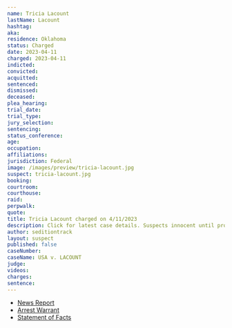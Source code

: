 ```yaml
---
name: Tricia Lacount
lastName: Lacount
hashtag: 
aka:
residence: Oklahoma
status: Charged
date: 2023-04-11
charged: 2023-04-11
indicted:
convicted:
acquitted:
sentenced:
dismissed:
deceased:
plea_hearing:
trial_date:
trial_type:
jury_selection:
sentencing:
status_conference:
age:
occupation:
affiliations:
jurisdiction: Federal
image: /images/preview/tricia-lacount.jpg
suspect: tricia-lacount.jpg
booking:
courtroom:
courthouse:
raid:
perpwalk:
quote:
title: Tricia Lacount charged on 4/11/2023
description: Click for latest case details. Suspects innocent until proven guilty.
author: seditiontrack
layout: suspect
published: false
caseNumber: 
caseName: USA v. LACOUNT
judge:
videos:
charges:
sentence:
---
```

- [News Report](https://tulsaworld.com/news/local/crime-and-courts/tulsa-woman-charged-with-illegally-entering-u-s-capitol-jan-6/article_5110e8aa-def6-11ed-a170-6703f14dab1d.html)
- [Arrest Warrant](https://storage.courtlistener.com/recap/gov.uscourts.dcd.254054/gov.uscourts.dcd.254054.5.0_1.pdf)
- [Statement of Facts](https://storage.courtlistener.com/recap/gov.uscourts.dcd.254053/gov.uscourts.dcd.254053.1.1.pdf)

